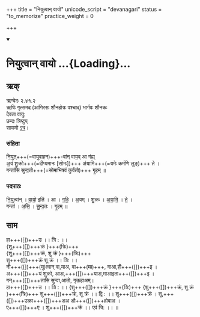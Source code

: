 +++
title = "नियुत्वान् वायो"
unicode_script = "devanagari"
status = "to_memorize"
practice_weight = 0

+++
<div class="js_include" includetitle="true" newlevelforh1="1" unfilled url="/vedAH_sAma/paravastu-saama/devaH/vAyuH/niyutvAn-vAyo/">
<details open><summary><h1>नियुत्वान् वायो ...{Loading}...</h1></summary>

## ऋक्
ऋग्वेदः  २.४१.२  
ऋषिः  गृत्समद (आंगिरसः शौनहोत्रः पश्चाद्) भार्गवः शौनकः  
देवता  वायुः  
छन्दः  त्रिष्टुप्  
सायणो [ऽत्र](http://rigveda.sanatana.in/describe/rikMandala/002.041.002)।

### संहिता
नि॒युत्+++(=वायुवाहन)+++-वा॑न् वाय॒व् आ ग॑ह्य्  
अ॒यं शु॒क्रो+++(=दीप्यमानः [सोमः])+++ अ॑यामि+++(=यमेः कर्मणि लुङ्)+++ ते ।  
गन्ता॑सि सुन्व॒तो+++(=सोमाभिषवं कुर्वतो)+++ गृ॒हम् ॥

### पदपाठः
नि॒युत्वा॑न् । वा॒यो॒ इति॑ । आ । ग॒हि॒ । अ॒यम् । शु॒क्रः । अ॒या॒मि॒ । ते॒ ।  
गन्ता॑ । अ॒सि॒ । सु॒न्व॒तः । गृ॒हम् ॥

## साम
<div caption="रामानुजार्यः 1974 " class="audioEmbed" src="https://archive.org/download/jaiminIya-sAma-gAna-paravastu-tradition-rAmAnuja/niyutvAn-vAyo.mp3"></div>
<div caption="गोपालार्यः 2015  " class="audioEmbed" src="https://archive.org/download/jaiminIya-sAma-gAna-paravastu-tradition-gopAla-2015/niyutvAn-vAyo.mp3"></div>

हा+++([])+++उ ।। त्रि : ।।  
{शु+++([])+++क्रं }+++(त्रिः)+++  
{शु+++([])+++क्रं, शु क्रं }+++(त्रिः)+++  
शु+++([])+++क्रं शू क्रं ।। त्रिः ।।  
नी+++([])+++(यु)त्वान् वा,याअ, वा+++(~~मा~~)+++, गाआ,ही+++([])+++इ ।  
अ+++([])+++यं शुक्रो, आअ,+++([])+++याअ,माआइता+++([])+++इ ।  
गन्+++([])+++तासि सुन्वा,आतो, गृऊहाअम्।  
हा+++([])+++उ ।। त्रि : ।। 
{शु+++([])+++क्रं }+++(त्रिः)+++ 
{शु+++([])+++क्रं,  शु क्रं }+++(त्रिः)+++ 
शु+++([])+++क्रं, शू क्रं ।। द्वि : ।। शु+++([])+++क्रं । 
शू,+++([])+++उक्रा+++([])+++अअ औ+++([])+++होवाअ ।  
ए+++([])+++ए । शु+++([])+++क्रं ।। एवं  त्रि: ।। ॥
</details>
</div>